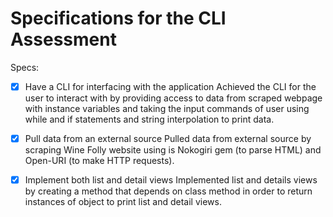 # Specifications for the CLI Assessment

Specs:
- [x] Have a CLI for interfacing with the application
  Achieved the CLI for the user to interact with by providing access to data from scraped webpage with
  instance variables and taking the input commands of user using while and if statements and string interpolation to print data.

- [x] Pull data from an external source
  Pulled data from external source by scraping Wine Folly website using is Nokogiri gem (to parse HTML) and Open-URI (to make HTTP requests).

- [x] Implement both list and detail views
  Implemented list and details views by creating a method that depends on class method in order to return instances of object to print list and detail views.
